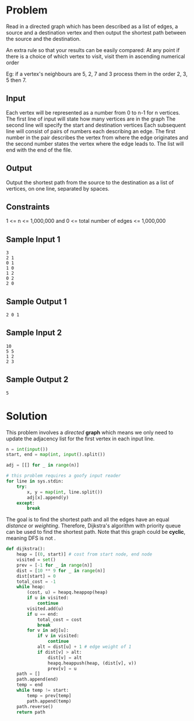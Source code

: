 # Problem

Read in a directed graph which has been described as a list of edges, a source and a destination vertex and then output the shortest path between the source and the destination.

An extra rule so that your results can be easily compared:
At any point if there is a choice of which vertex to visit, visit them in ascending numerical order

Eg: if a vertex's neighbours are 5, 2, 7 and 3 process them in the order 2, 3, 5 then 7.

## Input
Each vertex will be represented as a number from 0 to n-1 for n vertices.
The first line of input will state how many vertices are in the graph
The second line will specify the start and destination vertices
Each subsequent line will consist of pairs of numbers each describing an edge. The first number in the pair describes the vertex from where the edge originates and the second number states the vertex where the edge leads to.
The list will end with the end of the file.

## Output
Output the shortest path from the source to the destination as a list of vertices, on one line, separated by spaces.

## Constraints
1 <= n <= 1,000,000 and 0 <= total number of edges <= 1,000,000

## Sample Input 1
```
3
2 1
0 1
1 0
1 2
0 2
2 0
```

## Sample Output 1
```
2 0 1
```
 
## Sample Input 2
```
10
5 5
1 2
2 3
```

## Sample Output 2
```
5
```

# Solution

This problem involves a *directed* **graph** which means we only need to update the adjacency list for the first vertex in each input line.

```py
n = int(input())
start, end = map(int, input().split())

adj = [[] for _ in range(n)]

# this problem requires a goofy input reader
for line in sys.stdin:
    try:
        x, y = map(int, line.split())
        adj[x].append(y)
    except:
        break
```

The goal is to find the shortest path and all the edges have an equal *distance* or *weighting*. Therefore, Dijkstra's algorithm with priority queue can be used to find the shortest path. Note that this graph could be **cyclic**, meaning DFS is not .

```py
def dijkstra():
    heap = [(0, start)] # cost from start node, end node
    visited = set()
    prev = [-1 for _ in range(n)]
    dist = [10 ** 9 for _ in range(n)]
    dist[start] = 0
    total_cost = -1
    while heap:
        (cost, u) = heapq.heappop(heap)
        if u in visited:
            continue
        visited.add(u)
        if u == end:
            total_cost = cost
            break
        for v in adj[u]:
            if v in visited:
                continue
            alt = dist[u] + 1 # edge weight of 1
            if dist[v] > alt:
                dist[v] = alt
                heapq.heappush(heap, (dist[v], v))
                prev[v] = u
    path = []
    path.append(end)
    temp = end
    while temp != start:
        temp = prev[temp]
        path.append(temp)
    path.reverse()
    return path
```